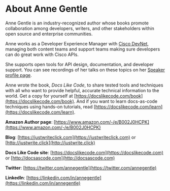# About Anne Gentle 

Anne Gentle is an industry-recognized author whose books promote collaboration among developers, writers, and other stakeholders within open source and enterprise communities. 

Anne works as a Developer Experience Manager with [Cisco DevNet](https://developer.cisco.com), managing both content teams and support teams making sure developers can do great work with Cisco APIs. 

She supports open tools for API design, documentation, and developer support. You can see recordings of her talks on these topics on her [Speaker profile page](http://justwriteclick.com/speaker-profile/).

Anne wrote the book, _Docs Like Code_, to share tested tools and techniques with all who want to provide helpful, accurate technical information to the world. Get a copy for yourself at [https://docslikecode.com/book](https://docslikecode.com/book). And if you want to learn docs-as-code techniques using hands-on tutorials, read [https://docslikecode.com/learn](https://docslikecode.com/learn).

**Amazon Author page**: [https://www.amazon.com/-/e/B002J0HCPK](https://www.amazon.com/-/e/B002J0HCPK)

**Blog**: [https://justwriteclick.com](https://justwriteclick.com) or [http://justwrite.click](http://justwrite.click)

**Docs Like Code site**: [https://docslikecode.com](https://docslikecode.com) or [http://docsascode.com](http://docsascode.com)

**Twitter**: [https://twitter.com/annegentle](https://twitter.com/annegentle)

**LinkedIn**: [https://linkedin.com/in/annegentle](https://linkedin.com/in/annegentle)


